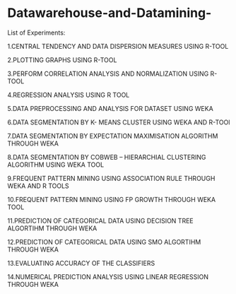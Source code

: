# Datawarehouse-and-Datamining-
List of Experiments:

1.CENTRAL TENDENCY AND DATA DISPERSION MEASURES USING R-TOOL 

2.PLOTTING GRAPHS USING R-TOOL

3.PERFORM CORRELATION ANALYSIS AND NORMALIZATION USING R-TOOL

4.REGRESSION ANALYSIS USING R TOOL

5.DATA PREPROCESSING AND ANALYSIS FOR DATASET USING WEKA

6.DATA SEGMENTATION BY K- MEANS CLUSTER USING WEKA AND R-TOOl

7.DATA SEGMENTATION BY EXPECTATION MAXIMISATION ALGORITHM THROUGH WEKA

8.DATA SEGMENTATION BY COBWEB – HIERARCHIAL CLUSTERING ALGORITHM USING WEKA TOOL

9.FREQUENT PATTERN MINING USING ASSOCIATION RULE THROUGH WEKA AND R TOOLS

10.FREQUENT PATTERN MINING USING FP GROWTH THROUGH WEKA TOOL

11.PREDICTION OF CATEGORICAL DATA USING DECISION TREE ALGORTIHM THROUGH WEKA

12.PREDICTION OF CATEGORICAL DATA USING SMO ALGORTIHM THROUGH WEKA

13.EVALUATING ACCURACY OF THE CLASSIFIERS

14.NUMERICAL PREDICTION ANALYSIS USING LINEAR REGRESSION THROUGH WEKA
